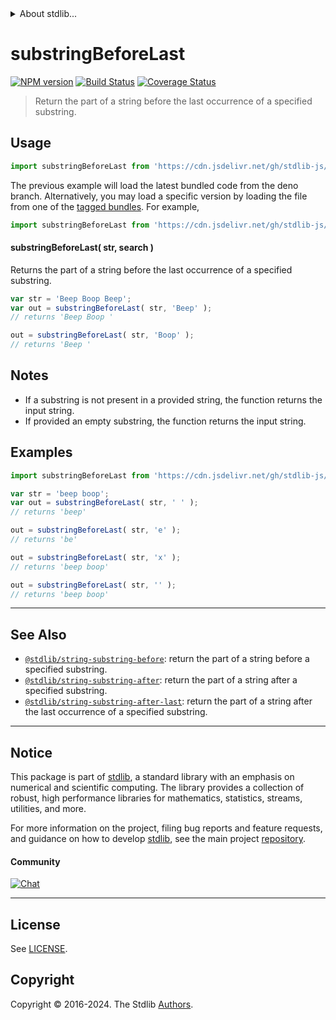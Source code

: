 <!--

@license Apache-2.0

Copyright (c) 2021 The Stdlib Authors.

Licensed under the Apache License, Version 2.0 (the "License");
you may not use this file except in compliance with the License.
You may obtain a copy of the License at

   http://www.apache.org/licenses/LICENSE-2.0

Unless required by applicable law or agreed to in writing, software
distributed under the License is distributed on an "AS IS" BASIS,
WITHOUT WARRANTIES OR CONDITIONS OF ANY KIND, either express or implied.
See the License for the specific language governing permissions and
limitations under the License.

-->


<details>
  <summary>
    About stdlib...
  </summary>
  <p>We believe in a future in which the web is a preferred environment for numerical computation. To help realize this future, we've built stdlib. stdlib is a standard library, with an emphasis on numerical and scientific computation, written in JavaScript (and C) for execution in browsers and in Node.js.</p>
  <p>The library is fully decomposable, being architected in such a way that you can swap out and mix and match APIs and functionality to cater to your exact preferences and use cases.</p>
  <p>When you use stdlib, you can be absolutely certain that you are using the most thorough, rigorous, well-written, studied, documented, tested, measured, and high-quality code out there.</p>
  <p>To join us in bringing numerical computing to the web, get started by checking us out on <a href="https://github.com/stdlib-js/stdlib">GitHub</a>, and please consider <a href="https://opencollective.com/stdlib">financially supporting stdlib</a>. We greatly appreciate your continued support!</p>
</details>

# substringBeforeLast

[![NPM version][npm-image]][npm-url] [![Build Status][test-image]][test-url] [![Coverage Status][coverage-image]][coverage-url] <!-- [![dependencies][dependencies-image]][dependencies-url] -->

> Return the part of a string before the last occurrence of a specified substring.

<!-- Section to include introductory text. Make sure to keep an empty line after the intro `section` element and another before the `/section` close. -->

<section class="intro">

</section>

<!-- /.intro -->

<!-- Package usage documentation. -->



<section class="usage">

## Usage

```javascript
import substringBeforeLast from 'https://cdn.jsdelivr.net/gh/stdlib-js/string-substring-before-last@deno/mod.js';
```
The previous example will load the latest bundled code from the deno branch. Alternatively, you may load a specific version by loading the file from one of the [tagged bundles](https://github.com/stdlib-js/string-substring-before-last/tags). For example,

```javascript
import substringBeforeLast from 'https://cdn.jsdelivr.net/gh/stdlib-js/string-substring-before-last@v0.2.0-deno/mod.js';
```

#### substringBeforeLast( str, search )

Returns the part of a string before the last occurrence of a specified substring.

```javascript
var str = 'Beep Boop Beep';
var out = substringBeforeLast( str, 'Beep' );
// returns 'Beep Boop '

out = substringBeforeLast( str, 'Boop' );
// returns 'Beep '
```

</section>

<!-- /.usage -->

<!-- Package usage notes. Make sure to keep an empty line after the `section` element and another before the `/section` close. -->

<section class="notes">

## Notes

-   If a substring is not present in a provided string, the function returns the input string.
-   If provided an empty substring, the function returns the input string.

</section>

<!-- /.notes -->

<!-- Package usage examples. -->

<section class="examples">

## Examples

<!-- eslint no-undef: "error" -->

```javascript
import substringBeforeLast from 'https://cdn.jsdelivr.net/gh/stdlib-js/string-substring-before-last@deno/mod.js';

var str = 'beep boop';
var out = substringBeforeLast( str, ' ' );
// returns 'beep'

out = substringBeforeLast( str, 'e' );
// returns 'be'

out = substringBeforeLast( str, 'x' );
// returns 'beep boop'

out = substringBeforeLast( str, '' );
// returns 'beep boop'
```

</section>

<!-- /.examples -->

<!-- Section for describing a command-line interface. -->



<!-- Section to include cited references. If references are included, add a horizontal rule *before* the section. Make sure to keep an empty line after the `section` element and another before the `/section` close. -->

<section class="references">

</section>

<!-- /.references -->

<!-- Section for related `stdlib` packages. Do not manually edit this section, as it is automatically populated. -->

<section class="related">

* * *

## See Also

-   <span class="package-name">[`@stdlib/string-substring-before`][@stdlib/string/substring-before]</span><span class="delimiter">: </span><span class="description">return the part of a string before a specified substring.</span>
-   <span class="package-name">[`@stdlib/string-substring-after`][@stdlib/string/substring-after]</span><span class="delimiter">: </span><span class="description">return the part of a string after a specified substring.</span>
-   <span class="package-name">[`@stdlib/string-substring-after-last`][@stdlib/string/substring-after-last]</span><span class="delimiter">: </span><span class="description">return the part of a string after the last occurrence of a specified substring.</span>

</section>

<!-- /.related -->

<!-- Section for all links. Make sure to keep an empty line after the `section` element and another before the `/section` close. -->


<section class="main-repo" >

* * *

## Notice

This package is part of [stdlib][stdlib], a standard library with an emphasis on numerical and scientific computing. The library provides a collection of robust, high performance libraries for mathematics, statistics, streams, utilities, and more.

For more information on the project, filing bug reports and feature requests, and guidance on how to develop [stdlib][stdlib], see the main project [repository][stdlib].

#### Community

[![Chat][chat-image]][chat-url]

---

## License

See [LICENSE][stdlib-license].


## Copyright

Copyright &copy; 2016-2024. The Stdlib [Authors][stdlib-authors].

</section>

<!-- /.stdlib -->

<!-- Section for all links. Make sure to keep an empty line after the `section` element and another before the `/section` close. -->

<section class="links">

[npm-image]: http://img.shields.io/npm/v/@stdlib/string-substring-before-last.svg
[npm-url]: https://npmjs.org/package/@stdlib/string-substring-before-last

[test-image]: https://github.com/stdlib-js/string-substring-before-last/actions/workflows/test.yml/badge.svg?branch=v0.2.0
[test-url]: https://github.com/stdlib-js/string-substring-before-last/actions/workflows/test.yml?query=branch:v0.2.0

[coverage-image]: https://img.shields.io/codecov/c/github/stdlib-js/string-substring-before-last/main.svg
[coverage-url]: https://codecov.io/github/stdlib-js/string-substring-before-last?branch=main

<!--

[dependencies-image]: https://img.shields.io/david/stdlib-js/string-substring-before-last.svg
[dependencies-url]: https://david-dm.org/stdlib-js/string-substring-before-last/main

-->

[chat-image]: https://img.shields.io/gitter/room/stdlib-js/stdlib.svg
[chat-url]: https://app.gitter.im/#/room/#stdlib-js_stdlib:gitter.im

[stdlib]: https://github.com/stdlib-js/stdlib

[stdlib-authors]: https://github.com/stdlib-js/stdlib/graphs/contributors

[cli-section]: https://github.com/stdlib-js/string-substring-before-last#cli
[cli-url]: https://github.com/stdlib-js/string-substring-before-last/tree/cli
[@stdlib/string-substring-before-last]: https://github.com/stdlib-js/string-substring-before-last/tree/main

[umd]: https://github.com/umdjs/umd
[es-module]: https://developer.mozilla.org/en-US/docs/Web/JavaScript/Guide/Modules

[deno-url]: https://github.com/stdlib-js/string-substring-before-last/tree/deno
[deno-readme]: https://github.com/stdlib-js/string-substring-before-last/blob/deno/README.md
[umd-url]: https://github.com/stdlib-js/string-substring-before-last/tree/umd
[umd-readme]: https://github.com/stdlib-js/string-substring-before-last/blob/umd/README.md
[esm-url]: https://github.com/stdlib-js/string-substring-before-last/tree/esm
[esm-readme]: https://github.com/stdlib-js/string-substring-before-last/blob/esm/README.md
[branches-url]: https://github.com/stdlib-js/string-substring-before-last/blob/main/branches.md

[stdlib-license]: https://raw.githubusercontent.com/stdlib-js/string-substring-before-last/main/LICENSE

[standard-streams]: https://en.wikipedia.org/wiki/Standard_streams

[mdn-regexp]: https://developer.mozilla.org/en-US/docs/Web/JavaScript/Guide/Regular_Expressions

<!-- <related-links> -->

[@stdlib/string/substring-before]: https://github.com/stdlib-js/string-substring-before/tree/deno

[@stdlib/string/substring-after]: https://github.com/stdlib-js/string-substring-after/tree/deno

[@stdlib/string/substring-after-last]: https://github.com/stdlib-js/string-substring-after-last/tree/deno

<!-- </related-links> -->

</section>

<!-- /.links -->
